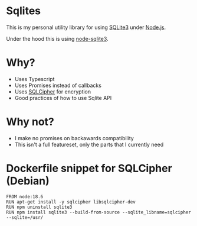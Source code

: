 # Sqlites 

This is my personal utility library for using [SQLite3](https://sqlite.org/) under [Node.js](http://nodejs.org/).

Under the hood this is using [node-sqlite3](https://github.com/TryGhost/node-sqlite3).

# Why?
- Uses Typescript
- Uses Promises instead of callbacks
- Uses [SQLCipher](https://github.com/sqlcipher/sqlcipher) for encryption
- Good practices of how to use Sqlite API

# Why not?
- I make no promises on backawards compatibility
- This isn't a full featureset, only the parts that I currently need

# Dockerfile snippet for SQLCipher (Debian)
```
FROM node:18.6
RUN apt-get install -y sqlcipher libsqlcipher-dev
RUN npm uninstall sqlite3
RUN npm install sqlite3 --build-from-source --sqlite_libname=sqlcipher --sqlite=/usr/
```




